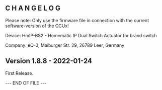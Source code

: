﻿C H A N G E L O G
-----------------

Please note: Only use the firmware file in connection with the current software-version of the CCUx!

Device:      HmIP-BS2 - Homematic IP Dual Switch Actuator for brand switch

Company:     eQ-3, Maiburger Str. 29, 26789 Leer, Germany


Version 1.8.8 - 2022-01-24
--------------------------------------------------------------

First Release.

--- END OF FILE ---